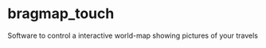 bragmap_touch
=============

Software to control a interactive world-map showing pictures of your travels
